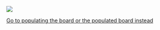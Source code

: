 ![](https://644db4de3505c40a0444-327723bce298e3ff5813fb42baeefbaa.ssl.cf1.rackcdn.com/efca1d3f1b566e93073195516205da9d.png)

[Go to populating the board or the populated board instead](https://github.com/kenneth558/plant_resistance_primary_perception/tree/Free/Where%20to%20find%20everything%20for%20making%20your%20own%20GWAAMC%20device)
